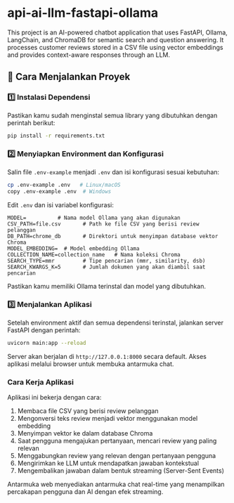 # api-ai-llm-fastapi-ollama

This project is an AI-powered chatbot application that uses FastAPI, Ollama, LangChain, and ChromaDB for semantic search and question answering. It processes customer reviews stored in a CSV file using vector embeddings and provides context-aware responses through an LLM.

## 🚀 Cara Menjalankan Proyek

### 1️⃣ Instalasi Dependensi

Pastikan kamu sudah menginstal semua library yang dibutuhkan dengan perintah berikut:

```bash
pip install -r requirements.txt
```

### 2️⃣ Menyiapkan Environment dan Konfigurasi

Salin file `.env-example` menjadi `.env` dan isi konfigurasi sesuai kebutuhan:

```bash
cp .env-example .env   # Linux/macOS
copy .env-example .env  # Windows
```

Edit `.env` dan isi variabel konfigurasi:

```env
MODEL=          # Nama model Ollama yang akan digunakan
CSV_PATH=file.csv       # Path ke file CSV yang berisi review pelanggan
DB_PATH=chrome_db       # Direktori untuk menyimpan database vektor Chroma
MODEL_EMBEDDING=  # Model embedding Ollama
COLLECTION_NAME=collection_name   # Nama koleksi Chroma
SEARCH_TYPE=mmr         # Tipe pencarian (mmr, similarity, dsb)
SEARCH_KWARGS_K=5       # Jumlah dokumen yang akan diambil saat pencarian
```

Pastikan kamu memiliki Ollama terinstal dan model yang dibutuhkan.

### 3️⃣ Menjalankan Aplikasi

Setelah environment aktif dan semua dependensi terinstal, jalankan server FastAPI dengan perintah:

```bash
uvicorn main:app --reload
```

Server akan berjalan di `http://127.0.0.1:8000` secara default. Akses aplikasi melalui browser untuk membuka antarmuka chat.


### Cara Kerja Aplikasi

Aplikasi ini bekerja dengan cara:

1. Membaca file CSV yang berisi review pelanggan
2. Mengonversi teks review menjadi vektor menggunakan model embedding
3. Menyimpan vektor ke dalam database Chroma
4. Saat pengguna mengajukan pertanyaan, mencari review yang paling relevan
5. Menggabungkan review yang relevan dengan pertanyaan pengguna
6. Mengirimkan ke LLM untuk mendapatkan jawaban kontekstual
7. Mengembalikan jawaban dalam bentuk streaming (Server-Sent Events)

Antarmuka web menyediakan antarmuka chat real-time yang menampilkan percakapan pengguna dan AI dengan efek streaming.